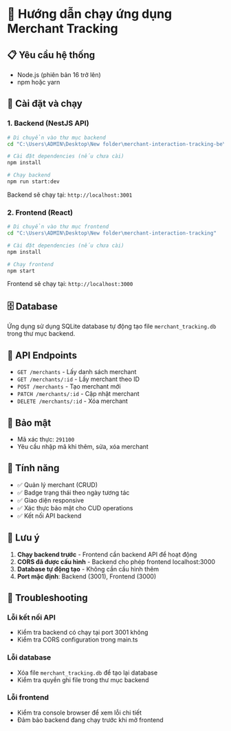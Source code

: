 # 🚀 Hướng dẫn chạy ứng dụng Merchant Tracking

## 📋 Yêu cầu hệ thống
- Node.js (phiên bản 16 trở lên)
- npm hoặc yarn

## 🔧 Cài đặt và chạy

### 1. Backend (NestJS API)

```bash
# Di chuyển vào thư mục backend
cd "C:\Users\ADMIN\Desktop\New folder\merchant-interaction-tracking-be\merchant-tracking-be"

# Cài đặt dependencies (nếu chưa cài)
npm install

# Chạy backend
npm run start:dev
```

Backend sẽ chạy tại: `http://localhost:3001`

### 2. Frontend (React)

```bash
# Di chuyển vào thư mục frontend
cd "C:\Users\ADMIN\Desktop\New folder\merchant-interaction-tracking"

# Cài đặt dependencies (nếu chưa cài)
npm install

# Chạy frontend
npm start
```

Frontend sẽ chạy tại: `http://localhost:3000`

## 🗄️ Database

Ứng dụng sử dụng SQLite database tự động tạo file `merchant_tracking.db` trong thư mục backend.

## 🔗 API Endpoints

- `GET /merchants` - Lấy danh sách merchant
- `GET /merchants/:id` - Lấy merchant theo ID
- `POST /merchants` - Tạo merchant mới
- `PATCH /merchants/:id` - Cập nhật merchant
- `DELETE /merchants/:id` - Xóa merchant

## 🔐 Bảo mật

- Mã xác thực: `291100`
- Yêu cầu nhập mã khi thêm, sửa, xóa merchant

## 🎯 Tính năng

- ✅ Quản lý merchant (CRUD)
- ✅ Badge trạng thái theo ngày tương tác
- ✅ Giao diện responsive
- ✅ Xác thực bảo mật cho CUD operations
- ✅ Kết nối API backend

## 🚨 Lưu ý

1. **Chạy backend trước** - Frontend cần backend API để hoạt động
2. **CORS đã được cấu hình** - Backend cho phép frontend localhost:3000
3. **Database tự động tạo** - Không cần cấu hình thêm
4. **Port mặc định**: Backend (3001), Frontend (3000)

## 🐛 Troubleshooting

### Lỗi kết nối API
- Kiểm tra backend có chạy tại port 3001 không
- Kiểm tra CORS configuration trong main.ts

### Lỗi database
- Xóa file `merchant_tracking.db` để tạo lại database
- Kiểm tra quyền ghi file trong thư mục backend

### Lỗi frontend
- Kiểm tra console browser để xem lỗi chi tiết
- Đảm bảo backend đang chạy trước khi mở frontend
